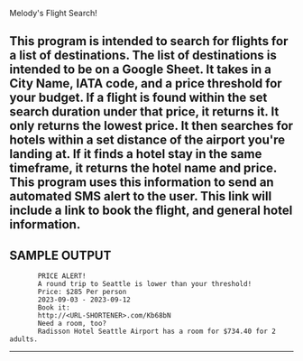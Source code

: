 Melody's Flight Search!


This program is intended to search for flights for a list of destinations.
The list of destinations is intended to be on a Google Sheet.
It takes in a City Name, IATA code, and a price threshold for your budget.
If a flight is found within the set search duration under that price, it returns it.
It only returns the lowest price.
It then searches for hotels within a set distance of the airport you're landing at.
If it finds a hotel stay in the same timeframe, it returns the hotel name and price.
This program uses this information to send an automated SMS alert to the user.
This link will include a link to book the flight, and general hotel information.
--------------------------
SAMPLE OUTPUT
--------------------------
           PRICE ALERT!
           A round trip to Seattle is lower than your threshold!
           Price: $285 Per person
           2023-09-03 - 2023-09-12
           Book it:
           http://<URL-SHORTENER>.com/Kb68bN
           Need a room, too?
           Radisson Hotel Seattle Airport has a room for $734.40 for 2 adults.
--------------------------
